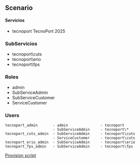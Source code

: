 ## Scenario

####  Servicios
* tecnoport  TecnoPort 2025

### SubServicios
* tecnoport\cuts
* tecnoport\erio
* tecnoport\fps

### Roles
* admin
* SubServiceAdmin
* SubServiceCustomer
* ServiceCustomer

### Users
```
tecnoport_admin       - admin               - tecnoport
                      - SubServiceAdmin     - tecnoport\*
tecnoport_cuts_admin  - SubServiceAdmin     - tecnoport\cuts
                      - ServiceCustomer     - tecnoport\cuts
tecnoport_erio_admin  - SubServiceAdmin     - tecnoport\erio
tecnoport_fps_admin   - SubServiceAdmin     - tecnoport\fps

```

[Provision script](provision_tecnoport.sh)
